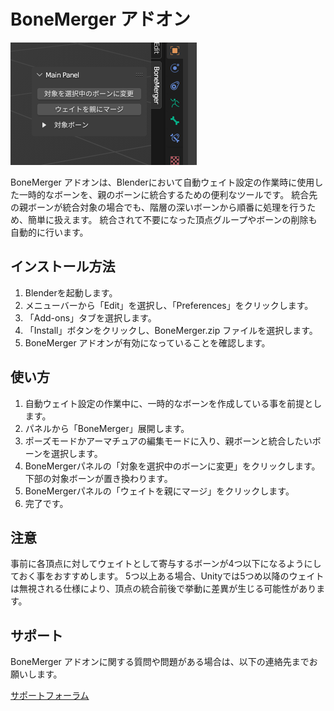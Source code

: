 # BoneMerger アドオン

![画像](./image.png)

BoneMerger アドオンは、Blenderにおいて自動ウェイト設定の作業時に使用した一時的なボーンを、親のボーンに統合するための便利なツールです。
統合先の親ボーンが統合対象の場合でも、階層の深いボーンから順番に処理を行うため、簡単に扱えます。
統合されて不要になった頂点グループやボーンの削除も自動的に行います。

## インストール方法

1. Blenderを起動します。
2. メニューバーから「Edit」を選択し、「Preferences」をクリックします。
3. 「Add-ons」タブを選択します。
4. 「Install」ボタンをクリックし、BoneMerger.zip ファイルを選択します。
5. BoneMerger アドオンが有効になっていることを確認します。

## 使い方

1. 自動ウェイト設定の作業中に、一時的なボーンを作成している事を前提とします。
2. パネルから「BoneMerger」展開します。
3. ポーズモードかアーマチュアの編集モードに入り、親ボーンと統合したいボーンを選択します。
4. BoneMergerパネルの「対象を選択中のボーンに変更」をクリックします。下部の対象ボーンが置き換わります。
5. BoneMergerパネルの「ウェイトを親にマージ」をクリックします。
6. 完了です。

## 注意

事前に各頂点に対してウェイトとして寄与するボーンが4つ以下になるようにしておく事をおすすめします。
5つ以上ある場合、Unityでは5つめ以降のウェイトは無視される仕様により、頂点の統合前後で挙動に差異が生じる可能性があります。

## サポート

BoneMerger アドオンに関する質問や問題がある場合は、以下の連絡先までお願いします。

[サポートフォーラム](https://example.com/support)
